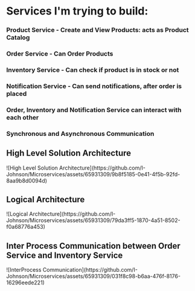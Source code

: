 <h1>Services I'm trying to build:</h1>

<h3>Product Service - Create and View Products: acts as Product Catalog</h3>
<h3>Order Service - Can Order Products</h3>
<h3>Inventory Service - Can check if product is in stock or not</h3>
<h3>Notification Service - Can send notifications, after order is placed</h3>
<h3>Order, Inventory and Notification Service can interact with each other</h3>
<h3>Synchronous and Asynchronous Communication</h3>


<h2>High Level Solution Architecture</h2>
![High Level Solution Architecture](https://github.com/I-Johnson/Microservices/assets/65931309/9b8f5185-0e41-4f5b-92fd-8aa9b8d0094d)

<h2>Logical Architecture</h2>
![Logical Architecture](https://github.com/I-Johnson/Microservices/assets/65931309/79da3ff5-1870-4a51-8502-f0a68776a453)

<h2>Inter Process Communication between Order Service and Inventory Service</h2>
![InterProcess Communication](https://github.com/I-Johnson/Microservices/assets/65931309/031f8c98-b6aa-476f-8176-16296eede221)

